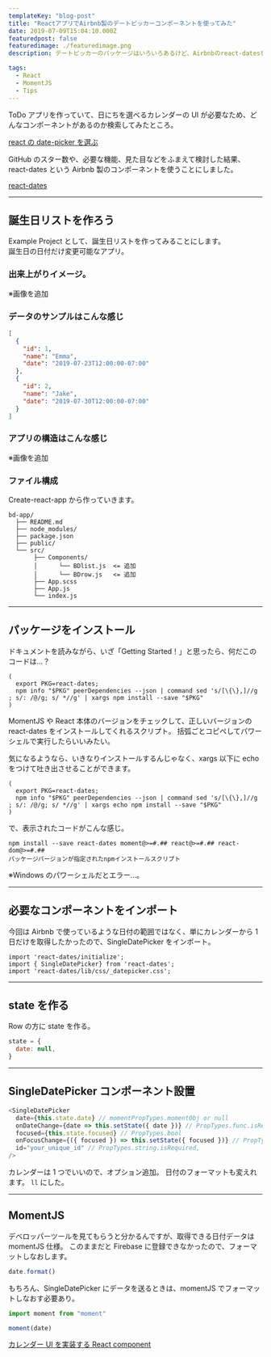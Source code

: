 ```yaml
---
templateKey: "blog-post"
title: "ReactアプリでAirbnb製のデートピッカーコンポーネントを使ってみた"
date: 2019-07-09T15:04:10.000Z
featuredpost: false
featuredimage: ./featuredimage.png
description: デートピッカーのパッケージはいろいろあるけど、Airbnbのreact-datesを使ってみた。

tags:
  - React
  - MomentJS
  - Tips
---
```


ToDo アプリを作っていて、日にちを選べるカレンダーの UI が必要なため、どんなコンポーネントがあるのか検索してみたところ。

[react の date-picker を選ぶ](https://qiita.com/193/items/61b81ea718d70b6197e1)

GitHub のスター数や、必要な機能、見た目などをふまえて検討した結果、react-dates という Airbnb 製のコンポーネントを使うことにしました。

[react-dates](https://github.com/airbnb/react-dates)

---

## 誕生日リストを作ろう

Example Project として、誕生日リストを作ってみることにします。  
誕生日の日付だけ変更可能なアプリ。

### 出来上がりイメージ。

※画像を追加

### データのサンプルはこんな感じ

```json
[
  {
    "id": 1,
    "name": "Emma",
    "date": "2019-07-23T12:00:00-07:00"
  },
  {
    "id": 2,
    "name": "Jake",
    "date": "2019-07-30T12:00:00-07:00"
  }
]
```

### アプリの構造はこんな感じ

※画像を追加

### ファイル構成

Create-react-app から作っていきます。

```json{7-9}
bd-app/
  ├── README.md
  ├── node_modules/
  ├── package.json
  ├── public/
  └── src/
       ├── Components/
       │      └── BDlist.js  <= 追加
       │      └── BDrow.js   <= 追加
       ├── App.scss
       ├── App.js
       └── index.js
```

---

## パッケージをインストール

ドキュメントを読みながら、いざ「Getting Started！」と思ったら、何だこのコードは…？

```
(
  export PKG=react-dates;
  npm info "$PKG" peerDependencies --json | command sed 's/[\{\},]//g ; s/: /@/g; s/ *//g' | xargs npm install --save "$PKG"
)
```

MomentJS や React 本体のバージョンをチェックして、正しいバージョンの react-dates をインストールしてくれるスクリプト。
括弧ごとコピペしてパワーシェルで実行したらいいみたい。

気になるようなら、いきなりインストールするんじゃなく、xargs 以下に echo をつけて吐き出させることができます。

```
(
  export PKG=react-dates;
  npm info "$PKG" peerDependencies --json | command sed 's/[\{\},]//g ; s/: /@/g; s/ *//g' | xargs echo npm install --save "$PKG"
)
```

で、表示されたコードがこんな感じ。

```
npm install --save react-dates moment@>=#.## react@>=#.## react-dom@>=#.##
パッケージバージョンが指定されたnpmインストールスクリプト
```

※Windows のパワーシェルだとエラー…。

---

## 必要なコンポーネントをインポート

今回は Airbnb で使っているような日付の範囲ではなく、単にカレンダーから 1 日だけを取得したかったので、SingleDatePicker をインポート。

```
import 'react-dates/initialize';
import { SingleDatePicker} from 'react-dates';
import 'react-dates/lib/css/_datepicker.css';
```

---

## state を作る

Row の方に state を作る。

```javascript
state = {
  date: null,
}
```

---

## SingleDatePicker コンポーネント設置

```javascript
<SingleDatePicker
  date={this.state.date} // momentPropTypes.momentObj or null
  onDateChange={date => this.setState({ date })} // PropTypes.func.isRequired
  focused={this.state.focused} // PropTypes.bool
  onFocusChange={({ focused }) => this.setState({ focused })} // PropTypes.func.isRequired
  id="your_unique_id" // PropTypes.string.isRequired,
/>
```

カレンダーは 1 つでいいので、オプション追加。
日付のフォーマットも変えれます。 `ll` にした。

---

## MomentJS

デベロッパーツールを見てもらうと分かるんですが、取得できる日付データは momentJS 仕様。
このままだと Firebase に登録できなかったので、フォーマットしなおします。

```javascript
date.format()
```

もちろん、SingleDatePicker にデータを送るときは、momentJS でフォーマットしなおす必要あり。

```javascript
import moment from "moment"

moment(date)
```

[カレンダー UI を実装する React component](http://yuw27b.hatenablog.com/entry/2018/10/04/231748)
